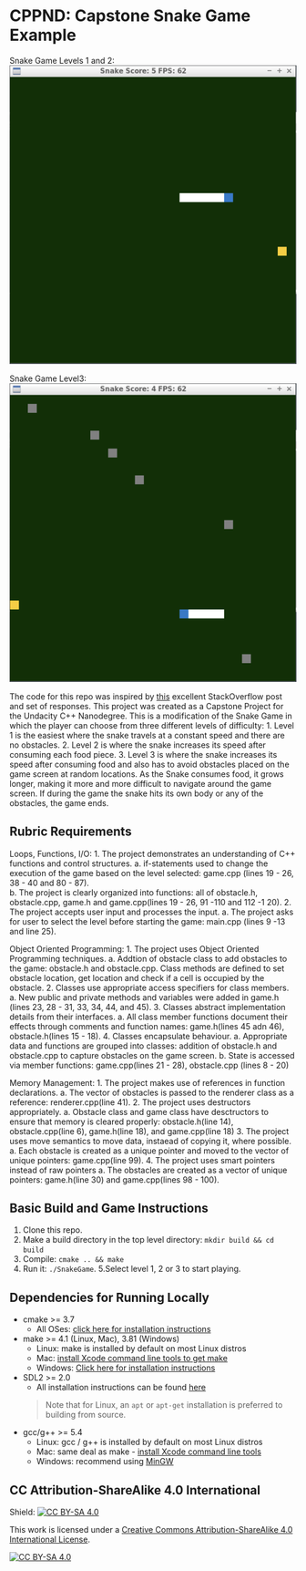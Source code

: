 # CPPND: Capstone Snake Game Example

Snake Game Levels 1 and 2:
<img src=SnakeGameLevel1&2.png>

Snake Game Level3:
<img src=SnakeGameLevel3.png>

The code for this repo was inspired by [this](https://codereview.stackexchange.com/questions/212296/snake-game-in-c-with-sdl) excellent StackOverflow post and set of responses.
This project was created as a Capstone Project for the Undacity C++ Nanodegree.  This is a modification of the Snake Game in which the player can choose from three different levels of difficulty:
	1. Level 1 is the easiest where the snake travels at a constant speed and there are no obstacles.
	2. Level 2 is where the snake increases its speed after consuming each food piece. 
	3. Level 3 is where the snake increases its speed after consuming food and also has to avoid obstacles placed on the game screen at random locations.
As the Snake consumes food, it grows longer, making it more and more difficult to navigate around the game screen.  If during the game the snake hits its own body or any of the obstacles, the game ends.

## Rubric Requirements

Loops, Functions, I/O:
	1. The project demonstrates an understanding of C++ functions and control structures.
		a. if-statements used to change the execution of the game based on the level selected: game.cpp (lines 19 - 26, 38 - 40 and 80 - 87).  
		b. The project is clearly organized into functions: all of obstacle.h, obstacle.cpp, game.h and game.cpp(lines 19 - 26, 91 -110 and 112 -1 20). 
	2. The project accepts user input and processes the input.
		a. The project asks for user to select the level before starting the game: main.cpp (lines 9 -13 and line 25).

Object Oriented Programming:
	1. The project uses Object Oriented Programming techniques.
		a. Addtion of obstacle class to add obstacles to the game: obstacle.h and obstacle.cpp.  Class methods are defined to set obstacle location, get location and check if a cell is occupied by the obstacle.
	2. Classes use appropriate access specifiers for class members.
		a. New public and private methods and variables were added in game.h (lines 23, 28 - 31, 33, 34, 44, and 45).
	3. Classes abstract implementation details from their interfaces.
		a. All class member functions document their effects through comments and function names: game.h(lines 45 adn 46), obstacle.h(lines 15 - 18).
	4. Classes encapsulate behaviour.
		a.  Appropriate data and functions are grouped into classes: addition of obstacle.h and obstacle.cpp to capture obstacles on the game screen. 
		b. State is accessed via member functions: game.cpp(lines 21 - 28), obstacle.cpp (lines 8 - 20)

Memory Management:
	1. The project makes use of references in function declarations.
		a. The vector of obstacles is passed to the renderer class as a reference: renderer.cpp(line 41).
	2. The project uses destructors appropriately.
		a. Obstacle class and game class have desctructors to ensure that memory is cleared properly: obstacle.h(line 14), obstacle.cpp(line 6),  game.h(line 18), and game.cpp(line 18)
	3. The project uses move semantics to move data, instaead of copying it, where possible.
		a. Each obstacle is created as a unique pointer and moved to the vector of unique pointers: game.cpp(line 99).
	4. The project uses smart pointers instead of raw pointers
		a. The obstacles are created as a vector of unique pointers: game.h(line 30) and game.cpp(lines 98 - 100).



## Basic Build and Game Instructions

1. Clone this repo.
2. Make a build directory in the top level directory: `mkdir build && cd build`
3. Compile: `cmake .. && make`
4. Run it: `./SnakeGame`.
5.Select level 1, 2 or 3 to start playing.

## Dependencies for Running Locally

* cmake >= 3.7
  * All OSes: [click here for installation instructions](https://cmake.org/install/)
* make >= 4.1 (Linux, Mac), 3.81 (Windows)
  * Linux: make is installed by default on most Linux distros
  * Mac: [install Xcode command line tools to get make](https://developer.apple.com/xcode/features/)
  * Windows: [Click here for installation instructions](http://gnuwin32.sourceforge.net/packages/make.htm)
* SDL2 >= 2.0
  * All installation instructions can be found [here](https://wiki.libsdl.org/Installation)
  >Note that for Linux, an `apt` or `apt-get` installation is preferred to building from source. 
* gcc/g++ >= 5.4
  * Linux: gcc / g++ is installed by default on most Linux distros
  * Mac: same deal as make - [install Xcode command line tools](https://developer.apple.com/xcode/features/)
  * Windows: recommend using [MinGW](http://www.mingw.org/)


## CC Attribution-ShareAlike 4.0 International


Shield: [![CC BY-SA 4.0][cc-by-sa-shield]][cc-by-sa]

This work is licensed under a
[Creative Commons Attribution-ShareAlike 4.0 International License][cc-by-sa].

[![CC BY-SA 4.0][cc-by-sa-image]][cc-by-sa]

[cc-by-sa]: http://creativecommons.org/licenses/by-sa/4.0/
[cc-by-sa-image]: https://licensebuttons.net/l/by-sa/4.0/88x31.png
[cc-by-sa-shield]: https://img.shields.io/badge/License-CC%20BY--SA%204.0-lightgrey.svg
